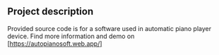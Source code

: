 ## Project description

Provided source code is for a software used in automatic piano player device. Find more information and demo on [https://autopianosoft.web.app/]

